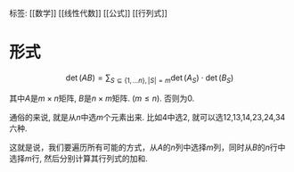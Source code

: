 标签: [[数学]] [[线性代数]] [[公式]] [[行列式]]

# 形式

$$
\det(AB) = \sum_{S \subseteq \{1,\dots n\},|S|=m} \det(A_{S}) \cdot \det(B_{S}) 
$$

其中$A$是$m\times n$矩阵, $B$是$n\times m$矩阵. ($m\leq n$). 否则为0. 

通俗的来说, 就是从$n$中选$m$个元素出来. 比如4中选2, 就可以选12,13,14,23,24,34六种. 

这就是说，我们要遍历所有可能的方式，从$A$的$n$列中选择$m$列，同时从$B$的$n$行中选择$m$行, 然后分别计算其行列式的加和. 